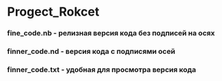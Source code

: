 # Progect_Rokcet
### fine_code.nb - релизная версия кода без подписей на осях
### finner_code.nd - версия кода с подписями осей
### finner_code.txt - удобная для просмотра версия кода
